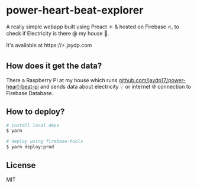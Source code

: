 # power-heart-beat-explorer

A really simple webapp built using Preact ⚛ & hosted on Firebase 🔥, to check if Electricity is there @ my house 😬.

It's available at https://⚡️.jaydp.com

## How does it get the data?
There a Raspberry PI at my house which runs [github.com/jaydp17/power-heart-beat-pi](https://github.com/jaydp17/power-heart-beat-pi) and sends data about electricity 💡 or internet 🌐 connection to Firebase Database.

## How to deploy?
```sh
# install local deps
$ yarn

# deploy using firebase-tools
$ yarn deploy:prod
```

## License

MIT
